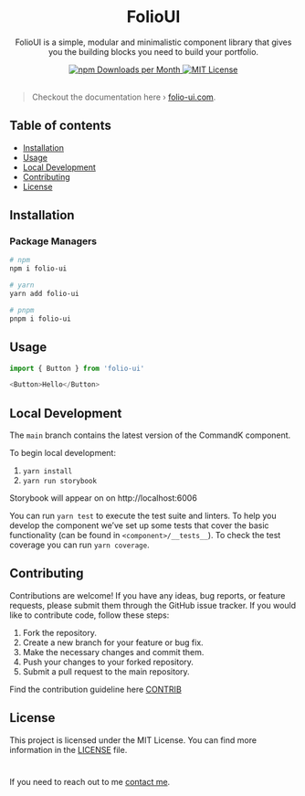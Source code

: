 <div align="center">
  <h1>FolioUI</h1>
  <p>FolioUI is a simple, modular and minimalistic component library that gives you the building blocks you need to build your portfolio.</p>
  <a href="https://www.npmjs.com/package/folio-ui">
   <img src="https://img.shields.io/npm/dm/folio-ui.svg?color=%235599ff&style=for-the-badge" alt="npm Downloads per Month">
  <a>
  <a href="https://github.com/dulajkavinda/folio-ui/blob/master/LICENSE">
    <img src="https://img.shields.io/npm/l/folio-ui.svg?color=%23c677cf&style=for-the-badge" alt="MIT License">
  </a>
  <br>
  <br>
</div>

> Checkout the documentation here › [folio-ui.com](https://www.folio-ui.com/docs/components/avatar).

## Table of contents
- [Installation](#installation)
- [Usage](#usage)
- [Local Development](#local-development)
- [Contributing](#contributing)
- [License](#license)

## Installation

### Package Managers

```bash
# npm
npm i folio-ui

# yarn
yarn add folio-ui

# pnpm
pnpm i folio-ui
```

## Usage

```js
import { Button } from 'folio-ui'

<Button>Hello</Button>
```

## Local Development

The `main` branch contains the latest version of the CommandK component.

To begin local development:

1. `yarn install`
2. `yarn run storybook`

Storybook will appear on on http://localhost:6006

You can run `yarn test` to execute the test suite and linters. To help you develop the component we’ve set up some tests that cover the basic functionality (can be found in `<component>/__tests__`).
To check the test coverage you can run `yarn coverage`.

## Contributing
Contributions are welcome! If you have any ideas, bug reports, or feature requests, please submit them through the GitHub issue tracker. If you would like to contribute code, follow these steps:

1. Fork the repository.
2. Create a new branch for your feature or bug fix.
3. Make the necessary changes and commit them.
4. Push your changes to your forked repository.
5. Submit a pull request to the main repository.

Find the contribution guideline here [CONTRIB](https://github.com/dulajkavinda/folio-ui/blob/master/CONTRIB)

## License
This project is licensed under the MIT License. You can find more information in the [LICENSE](https://github.com/dulajkavinda/folio-ui/blob/master/LICENSE) file.

#
If you need to reach out to me [contact me](mailto:hi@dulaj.dev).








